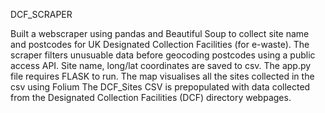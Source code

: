 DCF_SCRAPER

Built a webscraper using pandas and Beautiful Soup to collect site name and postcodes for UK Designated Collection Facilities (for e-waste). The scraper filters unusuable data before geocoding postcodes using a public access API. Site name, long/lat coordinates are saved to csv.
The app.py file requires FLASK to run. The map visualises all the sites collected in the csv using Folium
The DCF_Sites CSV is prepopulated with data collected from the Designated Collection Facilities (DCF) directory webpages.
